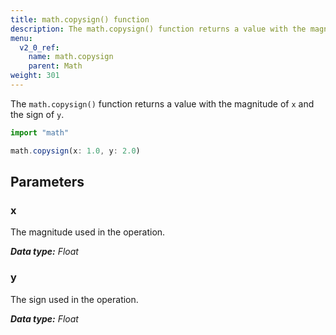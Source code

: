```yaml
---
title: math.copysign() function
description: The math.copysign() function returns a value with the magnitude of `x` and the sign of `y`.
menu:
  v2_0_ref:
    name: math.copysign
    parent: Math
weight: 301
---
```


The `math.copysign()` function returns a value with the magnitude of `x` and the sign of `y`.

```js
import "math"

math.copysign(x: 1.0, y: 2.0)
```

## Parameters

### x
The magnitude used in the operation.

_**Data type:** Float_

### y
The sign used in the operation.

_**Data type:** Float_
